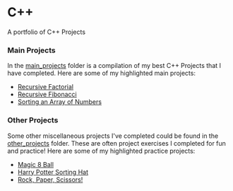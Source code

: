 # C++
A portfolio of C++ Projects

### Main Projects
In the [main_projects](https://github.com/TenaCity23/CPP/tree/main/main_projects) folder is a compilation of my best C++ Projects that I have completed. Here are some of my highlighted main projects: 

* [Recursive Factorial](https://github.com/TenaCity23/CPP/blob/main/main_projects/recursiveFactorial.cpp)
* [Recursive Fibonacci](https://github.com/TenaCity23/CPP/blob/main/main_projects/recursiveFibonacci.cpp)
* [Sorting an Array of Numbers](https://github.com/TenaCity23/CPP/blob/main/main_projects/SortingNumbers.cpp)

### Other Projects
Some other miscellaneous projects I've completed could be found in the [other_projects](https://github.com/TenaCity23/CPP/tree/main/other_projects) folder. These are often project exercises I completed for fun and practice! Here are some of my highlighted practice projects:

* [Magic 8 Ball](https://github.com/TenaCity23/CPP/blob/main/other_projects/8_Ball.cpp)
* [Harry Potter Sorting Hat](https://github.com/TenaCity23/CPP/blob/main/other_projects/sortingHat.cpp)
* [Rock, Paper, Scissors!](https://github.com/TenaCity23/CPP/blob/main/other_projects/rpc.cpp)
